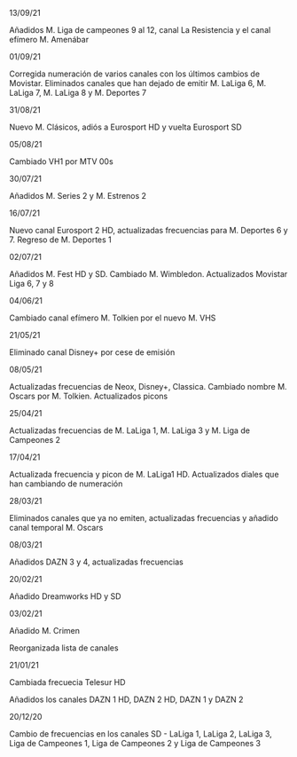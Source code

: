 13/09/21

Añadidos M. Liga de campeones 9 al 12, canal La Resistencia y el canal efímero M. Amenábar

01/09/21

Corregida numeración de varios canales con los últimos cambios de Movistar. Eliminados canales que han dejado de emitir M. LaLiga 6, M. LaLiga 7, M. LaLiga 8 y M. Deportes 7

31/08/21

Nuevo M. Clásicos, adiós a Eurosport HD y vuelta Eurosport SD

05/08/21

Cambiado VH1 por MTV 00s

30/07/21

Añadidos M. Series 2 y M. Estrenos 2

16/07/21

Nuevo canal Eurosport 2 HD, actualizadas frecuencias para M. Deportes 6 y 7. Regreso de M. Deportes 1

02/07/21

Añadidos M. Fest HD y SD. Cambiado M. Wimbledon. Actualizados Movistar Liga 6, 7 y 8

04/06/21

Cambiado canal efímero M. Tolkien por el nuevo M. VHS

21/05/21

Eliminado canal Disney+ por cese de emisión

08/05/21

Actualizadas frecuencias de Neox, Disney+, Classica. Cambiado nombre M. Oscars por M. Tolkien. Actualizados picons

25/04/21

Actualizadas frecuencias de M. LaLiga 1, M. LaLiga 3 y M. Liga de Campeones 2

17/04/21

Actualizada frecuencia y picon de M. LaLiga1 HD. Actualizados diales que han cambiando de numeración

28/03/21

Eliminados canales que ya no emiten, actualizadas frecuencias y añadido canal temporal M. Oscars

08/03/21

Añadidos DAZN 3 y 4, actualizadas frecuencias

20/02/21

Añadido Dreamworks HD y SD

03/02/21

Añadido M. Crimen

Reorganizada lista de canales

21/01/21

Cambiada frecuecia Telesur HD

Añadidos los canales DAZN 1 HD, DAZN 2 HD, DAZN 1 y DAZN 2

20/12/20

Cambio de frecuencias en los canales SD - LaLiga 1, LaLiga 2, LaLiga 3, Liga de Campeones 1, Liga de Campeones 2 y Liga de Campeones 3

